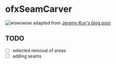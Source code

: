# ofxSeamCarver

![wowowow](http://i.imgur.com/LEH4UaB.gifv)
adapted from [Jeremy Kun's blog post](http://jeremykun.com/2013/03/04/seam-carving-for-content-aware-image-scaling/)

## TODO
- [ ] selected removal of areas
- [ ] adding seams
